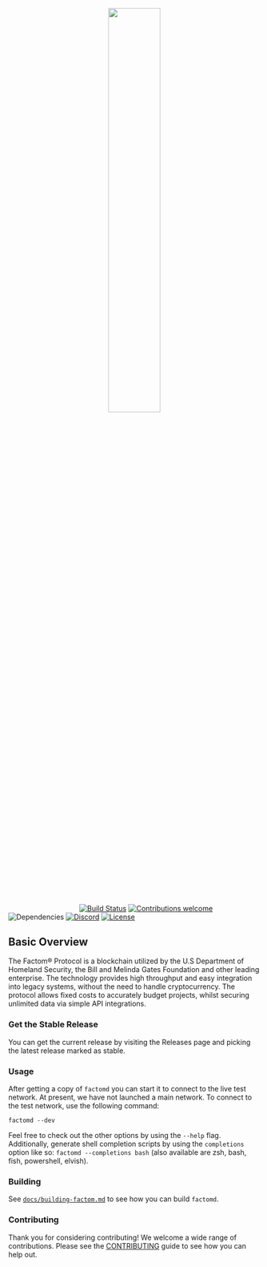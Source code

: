 <p align="center"><img width=45.5% src="https://github.com/ThomasMeier/factomd-rs/blob/master/doc/media/Factom-Protocol_Logo.svg"></p>

&nbsp;&nbsp;&nbsp;&nbsp;&nbsp;&nbsp;&nbsp;&nbsp;&nbsp;&nbsp;&nbsp;&nbsp;&nbsp;&nbsp;&nbsp;&nbsp;&nbsp;&nbsp;&nbsp;&nbsp;&nbsp;&nbsp;&nbsp;&nbsp;&nbsp;&nbsp;&nbsp;&nbsp;&nbsp;&nbsp;&nbsp;&nbsp;&nbsp;&nbsp;&nbsp;
[![Build Status](https://travis-ci.org/FactomProject/factomd.svg?branch=develop)](https://travis-ci.org/FactomProject/factomd)
[![Contributions welcome](https://img.shields.io/badge/contributions-welcome-orange.svg)](https://github.com/ThomasMeier/factomd-rewrite/blob/master/CONTRIBUTING.md)
![Dependencies](https://img.shields.io/badge/dependencies-up%20to%20date-brightgreen.svg)
[![Discord](https://img.shields.io/badge/discord-join%20chat-blue.svg)](https://discord.gg/SxPePjQ)
[![License](https://img.shields.io/badge/license-MIT-blue.svg)](https://opensource.org/licenses/MIT)



## Basic Overview

The Factom® Protocol is a blockchain utilized by the U.S Department of Homeland Security, the Bill and Melinda Gates Foundation and other leading enterprise. The technology provides high throughput and easy integration into legacy systems, without the need to handle cryptocurrency. The protocol allows fixed costs to accurately budget projects, whilst securing unlimited data via simple API integrations.

### Get the Stable Release

You can get the current release by visiting the Releases page and picking the latest release marked as stable.

### Usage

After getting a copy of `factomd` you can start it to connect to the live test network. At present, we have not launched a main network. To connect to the test network, use the following command:

```
factomd --dev
```

Feel free to check out the other options by using the `--help` flag. Additionally, generate shell completion scripts by using the `completions` option like so: `factomd --completions bash` (also available are zsh, bash, fish, powershell, elvish).

### Building

See [`docs/building-factom.md`](https://github.com/ThomasMeier/factom-rewrite/blob/master/doc/building-factom.md) to see how you can build `factomd`.

### Contributing

Thank you for considering contributing! We welcome a wide range of contributions. Please see the [CONTRIBUTING](https://github.com/ThomasMeier/factom-rewrite/blob/master/CONTRIBUTING.md) guide to see how you can help out. 
